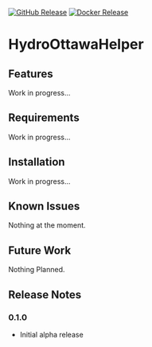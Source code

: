 [<img alt="GitHub Release" src="https://img.shields.io/github/v/release/mattmckenzy/hydro-ottawa-helper?logo=github&color=forestgreen">](https://github.com/mattmckenzy/hydro-ottawa-helper)
[<img alt="Docker Release" src="https://img.shields.io/docker/v/mattmckenzy/hydro-ottawa-helper/latest?logo=docker">](https://hub.docker.com/r/mattmckenzy/hydro-ottawa-helper)

# HydroOttawaHelper

## Features

Work in progress...


## Requirements

Work in progress...


## Installation

Work in progress...


## Known Issues

Nothing at the moment.


## Future Work

Nothing Planned.


## Release Notes

### 0.1.0

- Initial alpha release
